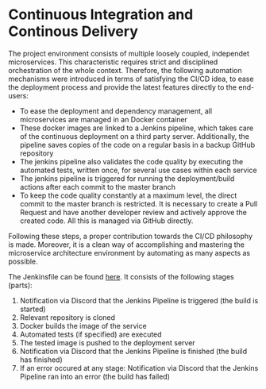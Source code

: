 # Continuous Integration and Continous Delivery
The project environment consists of multiple loosely coupled, independet microservices. This characteristic requires strict and disciplined orchestration of the whole context.
Therefore, the following automation mechanisms were introduced in terms of satisfying the CI/CD idea, to ease the deployment process and provide the latest features directly to the end-users:
* To ease the deployment and dependency management, all microservices are managed in an Docker container
* These docker images are linked to a Jenkins pipeline, which takes care of the continuous deployment on a third party server. Additionally, the
pipeline saves copies of the code on a regular basis in a backup GitHub repository
* The jenkins pipeline also validates the code quality by executing the automated tests, written once, for several use cases within each service
* The jenkins pipeline is triggered for running the deployment/build actions after each commit to the master branch
* To keep the code quality constantly at a maximum level, the direct commit to the master branch is restricted. It is necessary to create a Pull Request and have another developer review and actively approve the created code. All this is managed via GitHub directly.

Following these steps, a proper contribution towards the CI/CD philosophy is made. Moreover, it is a clean way of accomplishing and mastering the microservice architecture environment by automating as many aspects as possible.

The Jenkinsfile can be found [here](https://github.com/hokedo/tpmc_master_service/blob/master/Jenkinsfile). It consists of the following stages (parts):

1. Notification via Discord that the Jenkins Pipeline is triggered (the build is started)
1. Relevant repository is cloned
1. Docker builds the image of the service
1. Automated tests (if specified) are executed
1. The tested image is pushed to the deployment server
1. Notification via Discord that the Jenkins Pipeline is finished (the build has finished)
1. If an error occured at any stage: Notification via Discord that the Jenkins Pipeline ran into an error (the build has failed)
